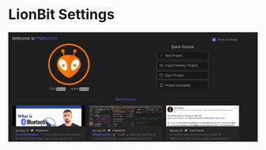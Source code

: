 # LionBit Settings

![After Installed](https://github.com/LionBit-Sri-Lanka/Home/blob/main/platformIO_home.png?raw=true)
